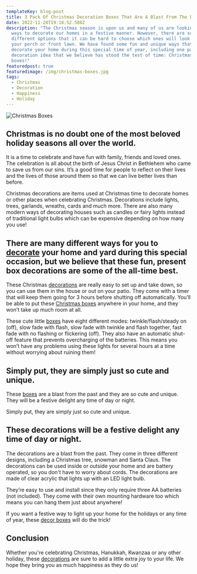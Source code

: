 ```yaml
---
templateKey: blog-post
title: 3 Pack Of Christmas Decoration Boxes That Are A Blast From The Past
date: 2022-11-28T19:18:52.508Z
description: "The Christmas season is upon us and many of us are looking for
  ways to decorate our homes in a festive manner. However, there are so many
  different options that it can be hard to choose which ones will look best on
  your porch or front lawn. We have found some fun and unique ways that you can
  decorate your home during this special time of year, including one particular
  decoration idea that we believe has stood the test of time: Christmas present
  boxes!"
featuredpost: true
featuredimage: /img/christmas-boxes.jpg
tags:
  - Christmas
  - Decoration
  - Happiness
  - Holiday
---
```

![Christmas Boxes](/img/christmas-boxes.jpg "Christmas Boxes")



## Christmas is no doubt one of the most beloved holiday seasons all over the world.

It is a time to celebrate and have fun with family, friends and loved ones. The celebration is all about the birth of Jesus Christ in Bethlehem who came to save us from our sins. It’s a good time for people to reflect on their lives and the lives of those around them so that we can live better lives than before.

Christmas decorations are items used at Christmas time to decorate homes or other places when celebrating Christmas. Decorations include lights, trees, garlands, wreaths, cards and much more. There are also many modern ways of decorating houses such as candles or fairy lights instead of traditional light bulbs which can be expensive depending on how many you use!

## There are many different ways for you to **[decorate](https://amzn.to/3VtGwDW)** your home and yard during this special occasion, but we believe that these fun, present box decorations are some of the all-time best.

These Christmas [decorations](https://amzn.to/3VtGwDW) are really easy to set up and take down, so you can use them in the house or out on your patio. They come with a timer that will keep them going for 3 hours before shutting off automatically. You’ll be able to put these [Christmas boxes](https://amzn.to/3VtGwDW) anywhere in your home, and they won’t take up much room at all.

These cute little [boxes](https://amzn.to/3VtGwDW) have eight different modes: twinkle/flash/steady on (off), slow fade with flash, slow fade with twinkle and flash together, fast fade with no flashing or flickering (off). They also have an automatic shut-off feature that prevents overcharging of the batteries. This means you won’t have any problems using these lights for several hours at a time without worrying about ruining them!

## Simply put, they are simply just so cute and unique.

These [boxes](https://amzn.to/3VtGwDW) are a blast from the past and they are so cute and unique. They will be a festive delight any time of day or night.

Simply put, they are simply just so cute and unique.

## These decorations will be a festive delight any time of day or night.

The decorations are a blast from the past. They come in three different designs, including a Christmas tree, snowman and Santa Claus. The decorations can be used inside or outside your home and are battery operated, so you don't have to worry about cords. The decorations are made of clear acrylic that lights up with an LED light bulb.

They’re easy to use and install since they only require three AA batteries (not included). They come with their own mounting hardware too which means you can hang them just about anywhere!

If you want a festive way to light up your home for the holidays or any time of year, these [decor boxes](https://amzn.to/3VtGwDW) will do the trick!

## Conclusion

Whether you're celebrating Christmas, Hanukkah, Kwanzaa or any other holiday, these [decorations](https://amzn.to/3VtGwDW) are sure to add a little extra joy to your life. We hope they bring you as much happiness as they do us!